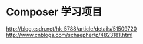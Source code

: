 # Composer 学习项目 
http://blog.csdn.net/hk_5788/article/details/51509720
http://www.cnblogs.com/schaepher/p/4823181.html
